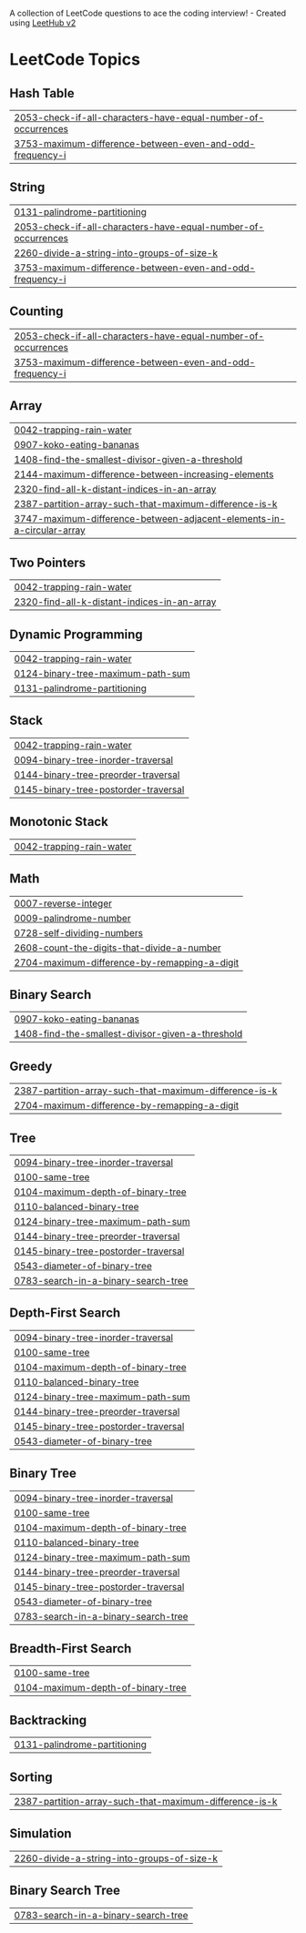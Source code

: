 A collection of LeetCode questions to ace the coding interview! - Created using [LeetHub v2](https://github.com/arunbhardwaj/LeetHub-2.0)
<!---LeetCode Topics Start-->
# LeetCode Topics
## Hash Table
|  |
| ------- |
| [2053-check-if-all-characters-have-equal-number-of-occurrences](https://github.com/kritishmohapatra/LEETCODE/tree/master/2053-check-if-all-characters-have-equal-number-of-occurrences) |
| [3753-maximum-difference-between-even-and-odd-frequency-i](https://github.com/kritishmohapatra/LEETCODE/tree/master/3753-maximum-difference-between-even-and-odd-frequency-i) |
## String
|  |
| ------- |
| [0131-palindrome-partitioning](https://github.com/kritishmohapatra/LEETCODE/tree/master/0131-palindrome-partitioning) |
| [2053-check-if-all-characters-have-equal-number-of-occurrences](https://github.com/kritishmohapatra/LEETCODE/tree/master/2053-check-if-all-characters-have-equal-number-of-occurrences) |
| [2260-divide-a-string-into-groups-of-size-k](https://github.com/kritishmohapatra/LEETCODE/tree/master/2260-divide-a-string-into-groups-of-size-k) |
| [3753-maximum-difference-between-even-and-odd-frequency-i](https://github.com/kritishmohapatra/LEETCODE/tree/master/3753-maximum-difference-between-even-and-odd-frequency-i) |
## Counting
|  |
| ------- |
| [2053-check-if-all-characters-have-equal-number-of-occurrences](https://github.com/kritishmohapatra/LEETCODE/tree/master/2053-check-if-all-characters-have-equal-number-of-occurrences) |
| [3753-maximum-difference-between-even-and-odd-frequency-i](https://github.com/kritishmohapatra/LEETCODE/tree/master/3753-maximum-difference-between-even-and-odd-frequency-i) |
## Array
|  |
| ------- |
| [0042-trapping-rain-water](https://github.com/kritishmohapatra/LEETCODE/tree/master/0042-trapping-rain-water) |
| [0907-koko-eating-bananas](https://github.com/kritishmohapatra/LEETCODE/tree/master/0907-koko-eating-bananas) |
| [1408-find-the-smallest-divisor-given-a-threshold](https://github.com/kritishmohapatra/LEETCODE/tree/master/1408-find-the-smallest-divisor-given-a-threshold) |
| [2144-maximum-difference-between-increasing-elements](https://github.com/kritishmohapatra/LEETCODE/tree/master/2144-maximum-difference-between-increasing-elements) |
| [2320-find-all-k-distant-indices-in-an-array](https://github.com/kritishmohapatra/LEETCODE/tree/master/2320-find-all-k-distant-indices-in-an-array) |
| [2387-partition-array-such-that-maximum-difference-is-k](https://github.com/kritishmohapatra/LEETCODE/tree/master/2387-partition-array-such-that-maximum-difference-is-k) |
| [3747-maximum-difference-between-adjacent-elements-in-a-circular-array](https://github.com/kritishmohapatra/LEETCODE/tree/master/3747-maximum-difference-between-adjacent-elements-in-a-circular-array) |
## Two Pointers
|  |
| ------- |
| [0042-trapping-rain-water](https://github.com/kritishmohapatra/LEETCODE/tree/master/0042-trapping-rain-water) |
| [2320-find-all-k-distant-indices-in-an-array](https://github.com/kritishmohapatra/LEETCODE/tree/master/2320-find-all-k-distant-indices-in-an-array) |
## Dynamic Programming
|  |
| ------- |
| [0042-trapping-rain-water](https://github.com/kritishmohapatra/LEETCODE/tree/master/0042-trapping-rain-water) |
| [0124-binary-tree-maximum-path-sum](https://github.com/kritishmohapatra/LEETCODE/tree/master/0124-binary-tree-maximum-path-sum) |
| [0131-palindrome-partitioning](https://github.com/kritishmohapatra/LEETCODE/tree/master/0131-palindrome-partitioning) |
## Stack
|  |
| ------- |
| [0042-trapping-rain-water](https://github.com/kritishmohapatra/LEETCODE/tree/master/0042-trapping-rain-water) |
| [0094-binary-tree-inorder-traversal](https://github.com/kritishmohapatra/LEETCODE/tree/master/0094-binary-tree-inorder-traversal) |
| [0144-binary-tree-preorder-traversal](https://github.com/kritishmohapatra/LEETCODE/tree/master/0144-binary-tree-preorder-traversal) |
| [0145-binary-tree-postorder-traversal](https://github.com/kritishmohapatra/LEETCODE/tree/master/0145-binary-tree-postorder-traversal) |
## Monotonic Stack
|  |
| ------- |
| [0042-trapping-rain-water](https://github.com/kritishmohapatra/LEETCODE/tree/master/0042-trapping-rain-water) |
## Math
|  |
| ------- |
| [0007-reverse-integer](https://github.com/kritishmohapatra/LEETCODE/tree/master/0007-reverse-integer) |
| [0009-palindrome-number](https://github.com/kritishmohapatra/LEETCODE/tree/master/0009-palindrome-number) |
| [0728-self-dividing-numbers](https://github.com/kritishmohapatra/LEETCODE/tree/master/0728-self-dividing-numbers) |
| [2608-count-the-digits-that-divide-a-number](https://github.com/kritishmohapatra/LEETCODE/tree/master/2608-count-the-digits-that-divide-a-number) |
| [2704-maximum-difference-by-remapping-a-digit](https://github.com/kritishmohapatra/LEETCODE/tree/master/2704-maximum-difference-by-remapping-a-digit) |
## Binary Search
|  |
| ------- |
| [0907-koko-eating-bananas](https://github.com/kritishmohapatra/LEETCODE/tree/master/0907-koko-eating-bananas) |
| [1408-find-the-smallest-divisor-given-a-threshold](https://github.com/kritishmohapatra/LEETCODE/tree/master/1408-find-the-smallest-divisor-given-a-threshold) |
## Greedy
|  |
| ------- |
| [2387-partition-array-such-that-maximum-difference-is-k](https://github.com/kritishmohapatra/LEETCODE/tree/master/2387-partition-array-such-that-maximum-difference-is-k) |
| [2704-maximum-difference-by-remapping-a-digit](https://github.com/kritishmohapatra/LEETCODE/tree/master/2704-maximum-difference-by-remapping-a-digit) |
## Tree
|  |
| ------- |
| [0094-binary-tree-inorder-traversal](https://github.com/kritishmohapatra/LEETCODE/tree/master/0094-binary-tree-inorder-traversal) |
| [0100-same-tree](https://github.com/kritishmohapatra/LEETCODE/tree/master/0100-same-tree) |
| [0104-maximum-depth-of-binary-tree](https://github.com/kritishmohapatra/LEETCODE/tree/master/0104-maximum-depth-of-binary-tree) |
| [0110-balanced-binary-tree](https://github.com/kritishmohapatra/LEETCODE/tree/master/0110-balanced-binary-tree) |
| [0124-binary-tree-maximum-path-sum](https://github.com/kritishmohapatra/LEETCODE/tree/master/0124-binary-tree-maximum-path-sum) |
| [0144-binary-tree-preorder-traversal](https://github.com/kritishmohapatra/LEETCODE/tree/master/0144-binary-tree-preorder-traversal) |
| [0145-binary-tree-postorder-traversal](https://github.com/kritishmohapatra/LEETCODE/tree/master/0145-binary-tree-postorder-traversal) |
| [0543-diameter-of-binary-tree](https://github.com/kritishmohapatra/LEETCODE/tree/master/0543-diameter-of-binary-tree) |
| [0783-search-in-a-binary-search-tree](https://github.com/kritishmohapatra/LEETCODE/tree/master/0783-search-in-a-binary-search-tree) |
## Depth-First Search
|  |
| ------- |
| [0094-binary-tree-inorder-traversal](https://github.com/kritishmohapatra/LEETCODE/tree/master/0094-binary-tree-inorder-traversal) |
| [0100-same-tree](https://github.com/kritishmohapatra/LEETCODE/tree/master/0100-same-tree) |
| [0104-maximum-depth-of-binary-tree](https://github.com/kritishmohapatra/LEETCODE/tree/master/0104-maximum-depth-of-binary-tree) |
| [0110-balanced-binary-tree](https://github.com/kritishmohapatra/LEETCODE/tree/master/0110-balanced-binary-tree) |
| [0124-binary-tree-maximum-path-sum](https://github.com/kritishmohapatra/LEETCODE/tree/master/0124-binary-tree-maximum-path-sum) |
| [0144-binary-tree-preorder-traversal](https://github.com/kritishmohapatra/LEETCODE/tree/master/0144-binary-tree-preorder-traversal) |
| [0145-binary-tree-postorder-traversal](https://github.com/kritishmohapatra/LEETCODE/tree/master/0145-binary-tree-postorder-traversal) |
| [0543-diameter-of-binary-tree](https://github.com/kritishmohapatra/LEETCODE/tree/master/0543-diameter-of-binary-tree) |
## Binary Tree
|  |
| ------- |
| [0094-binary-tree-inorder-traversal](https://github.com/kritishmohapatra/LEETCODE/tree/master/0094-binary-tree-inorder-traversal) |
| [0100-same-tree](https://github.com/kritishmohapatra/LEETCODE/tree/master/0100-same-tree) |
| [0104-maximum-depth-of-binary-tree](https://github.com/kritishmohapatra/LEETCODE/tree/master/0104-maximum-depth-of-binary-tree) |
| [0110-balanced-binary-tree](https://github.com/kritishmohapatra/LEETCODE/tree/master/0110-balanced-binary-tree) |
| [0124-binary-tree-maximum-path-sum](https://github.com/kritishmohapatra/LEETCODE/tree/master/0124-binary-tree-maximum-path-sum) |
| [0144-binary-tree-preorder-traversal](https://github.com/kritishmohapatra/LEETCODE/tree/master/0144-binary-tree-preorder-traversal) |
| [0145-binary-tree-postorder-traversal](https://github.com/kritishmohapatra/LEETCODE/tree/master/0145-binary-tree-postorder-traversal) |
| [0543-diameter-of-binary-tree](https://github.com/kritishmohapatra/LEETCODE/tree/master/0543-diameter-of-binary-tree) |
| [0783-search-in-a-binary-search-tree](https://github.com/kritishmohapatra/LEETCODE/tree/master/0783-search-in-a-binary-search-tree) |
## Breadth-First Search
|  |
| ------- |
| [0100-same-tree](https://github.com/kritishmohapatra/LEETCODE/tree/master/0100-same-tree) |
| [0104-maximum-depth-of-binary-tree](https://github.com/kritishmohapatra/LEETCODE/tree/master/0104-maximum-depth-of-binary-tree) |
## Backtracking
|  |
| ------- |
| [0131-palindrome-partitioning](https://github.com/kritishmohapatra/LEETCODE/tree/master/0131-palindrome-partitioning) |
## Sorting
|  |
| ------- |
| [2387-partition-array-such-that-maximum-difference-is-k](https://github.com/kritishmohapatra/LEETCODE/tree/master/2387-partition-array-such-that-maximum-difference-is-k) |
## Simulation
|  |
| ------- |
| [2260-divide-a-string-into-groups-of-size-k](https://github.com/kritishmohapatra/LEETCODE/tree/master/2260-divide-a-string-into-groups-of-size-k) |
## Binary Search Tree
|  |
| ------- |
| [0783-search-in-a-binary-search-tree](https://github.com/kritishmohapatra/LEETCODE/tree/master/0783-search-in-a-binary-search-tree) |
<!---LeetCode Topics End-->